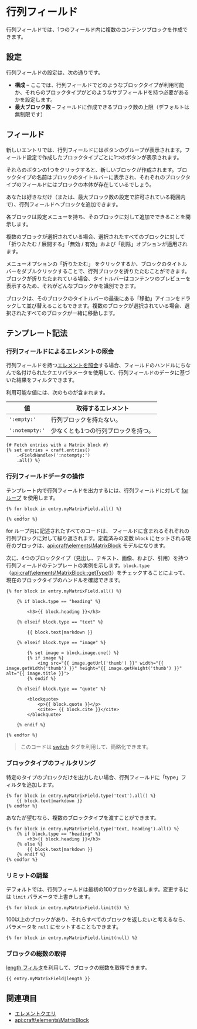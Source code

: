 # 行列フィールド

行列フィールドでは、1つのフィールド内に複数のコンテンツブロックを作成できます。

## 設定

行列フィールドの設定は、次の通りです。

* **構成** – ここでは、行列フィールドでどのようなブロックタイプが利用可能か、それらのブロックタイプがどのようなサブフィールドを持つ必要があるかを設定します。
* **最大ブロック数** – フィールドに作成できるブロック数の上限（デフォルトは無制限です）

## フィールド

新しいエントリでは、行列フィールドにはボタンのグループが表示されます。フィールド設定で作成したブロックタイプごとに1つのボタンが表示されます。

それらのボタンの1つをクリックすると、新しいブロックが作成されます。ブロックタイプの名前はブロックのタイトルバーに表示され、それぞれのブロックタイプのフィールドにはブロックの本体が存在しているでしょう。

あなたは好きなだけ（または、最大ブロック数の設定で許可されている範囲内で）、行列フィールドへブロックを追加できます。

各ブロックは設定メニューを持ち、そのブロックに対して追加でできることを開示します。

複数のブロックが選択されている場合、選択されたすべてのブロックに対して「折りたたむ / 展開する」「無効 / 有効」および「削除」オプションが適用されます。

メニューオプションの「折りたたむ」 をクリックするか、ブロックのタイトルバーをダブルクリックすることで、行列ブロックを折りたたむことができます。ブロックが折りたたまれている場合、タイトルバーはコンテンツのプレビューを表示するため、それがどんなブロックかを識別できます。

ブロックは、そのブロックのタイトルバーの最後にある「移動」アイコンをドラックして並び替えることもできます。複数のブロックが選択されている場合、選択されたすべてのブロックが一緒に移動します。

## テンプレート記法

### 行列フィールドによるエレメントの照会

行列フィールドを持つ[エレメントを照会](dev/element-queries/README.md)する場合、フィールドのハンドルにちなんで名付けられたクエリパラメータを使用して、行列フィールドのデータに基づいた結果をフィルタできます。

利用可能な値には、次のものが含まれます。

| 値 | 取得するエレメント
| - | -
| `':empty:'` | 行列ブロックを持たない。
| `':notempty:'` | 少なくとも1つの行列ブロックを持つ。

```twig
{# Fetch entries with a Matrix block #}
{% set entries = craft.entries()
    .<FieldHandle>(':notempty:')
    .all() %}
```

### 行列フィールドデータの操作

テンプレート内で行列フィールドを出力するには、行列フィールドに対して [for ループ](https://twig.symfony.com/doc/tags/for.html) を使用します。

```twig
{% for block in entry.myMatrixField.all() %}
    ...
{% endfor %}
```

for ループ内に記述されたすべてのコードは、 フィールドに含まれるそれぞれの行列ブロックに対して繰り返されます。定義済みの変数 `block` にセットされる現在のブロックは、<api:craft\elements\MatrixBlock> モデルになります。

次に、4つのブロックタイプ（見出し、テキスト、画像、および、引用）を持つ行列フィールドのテンプレートの実例を示します。`block.type` （<api:craft\elements\MatrixBlock::getType()>）をチェックすることによって、現在のブロックタイプのハンドルを確認できます。

```twig
{% for block in entry.myMatrixField.all() %}

    {% if block.type == "heading" %}

        <h3>{{ block.heading }}</h3>

    {% elseif block.type == "text" %}

        {{ block.text|markdown }}

    {% elseif block.type == "image" %}

        {% set image = block.image.one() %}
        {% if image %}
            <img src="{{ image.getUrl('thumb') }}" width="{{ image.getWidth('thumb') }}" height="{{ image.getHeight('thumb') }}" alt="{{ image.title }}">
        {% endif %}

    {% elseif block.type == "quote" %}

        <blockquote>
            <p>{{ block.quote }}</p>
            <cite>– {{ block.cite }}</cite>
        </blockquote>

    {% endif %}

{% endfor %}
```

> このコードは [switch](dev/tags/switch.md) タグを利用して、簡略化できます。

### ブロックタイプのフィルタリング

特定のタイプのブロックだけを出力したい場合、行列フィールドに「type」フィルタを追加します。

```twig
{% for block in entry.myMatrixField.type('text').all() %}
    {{ block.text|markdown }}
{% endfor %}
```

あなたが望むなら、複数のブロックタイプを渡すことができます。

```twig
{% for block in entry.myMatrixField.type('text, heading').all() %}
    {% if block.type == "heading" %}
        <h3>{{ block.heading }}</h3>
    {% else %}
        {{ block.text|markdown }}
    {% endif %}
{% endfor %}
```

### リミットの調整

デフォルトでは、行列フィールドは最初の100ブロックを返します。変更するには `limit` パラメータで上書きします。

```twig
{% for block in entry.myMatrixField.limit(5) %}
```

100以上のブロックがあり、それらすべてのブロックを返したいと考えるなら、パラメータを `null` にセットすることもできます。

```twig
{% for block in entry.myMatrixField.limit(null) %}
```

### ブロックの総数の取得

[length フィルタ](https://twig.symfony.com/doc/filters/length.html)を利用して、ブロックの総数を取得できます。

```twig
{{ entry.myMatrixField|length }}
```

## 関連項目

* [エレメントクエリ](dev/element-queries/README.md)
* <api:craft\elements\MatrixBlock>

